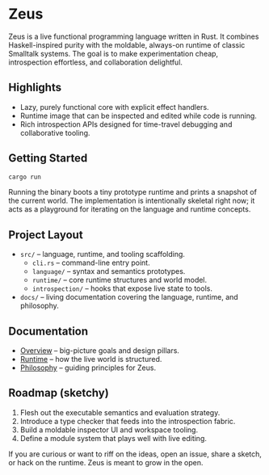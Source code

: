 # Zeus

Zeus is a live functional programming language written in Rust. It
combines Haskell-inspired purity with the moldable, always-on runtime of
classic Smalltalk systems. The goal is to make experimentation cheap,
introspection effortless, and collaboration delightful.

## Highlights

- Lazy, purely functional core with explicit effect handlers.
- Runtime image that can be inspected and edited while code is running.
- Rich introspection APIs designed for time-travel debugging and
  collaborative tooling.

## Getting Started

```bash
cargo run
```

Running the binary boots a tiny prototype runtime and prints a snapshot
of the current world. The implementation is intentionally skeletal right
now; it acts as a playground for iterating on the language and runtime
concepts.

## Project Layout

- `src/` – language, runtime, and tooling scaffolding.
  - `cli.rs` – command-line entry point.
  - `language/` – syntax and semantics prototypes.
  - `runtime/` – core runtime structures and world model.
  - `introspection/` – hooks that expose live state to tools.
- `docs/` – living documentation covering the language, runtime, and
  philosophy.

## Documentation

- [Overview](docs/overview.md) – big-picture goals and design pillars.
- [Runtime](docs/runtime.md) – how the live world is structured.
- [Philosophy](docs/philosophy.md) – guiding principles for Zeus.

## Roadmap (sketchy)

1. Flesh out the executable semantics and evaluation strategy.
2. Introduce a type checker that feeds into the introspection fabric.
3. Build a moldable inspector UI and workspace tooling.
4. Define a module system that plays well with live editing.

If you are curious or want to riff on the ideas, open an issue, share a
sketch, or hack on the runtime. Zeus is meant to grow in the open.
